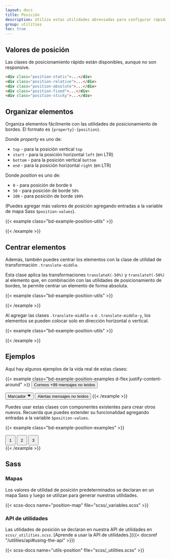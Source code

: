 ```yaml
---
layout: docs
title: Posición
description: Utiliza estas utilidades abreviadas para configurar rápidamente la posición de un elemento.
group: utilities
toc: true
---
```


## Valores de posición

Las clases de posicionamiento rápido están disponibles, aunque no son responsive.

```html
<div class="position-static">...</div>
<div class="position-relative">...</div>
<div class="position-absolute">...</div>
<div class="position-fixed">...</div>
<div class="position-sticky">...</div>
```

## Organizar elementos

Organiza elementos fácilmente con las utilidades de posicionamiento de bordes. El formato es `{property}-{position}`.

Donde *property* es uno de:

- `top` - para la posición vertical `top`
- `start` - para la posición horizontal `left` (en LTR)
- `bottom` - para la posición vertical `bottom`
- `end` - para la posición horizontal `right` (en LTR)

Donde *position* es uno de:

- `0` - para posición de borde `0`
- `50` - para posición de borde `50%`
- `100` - para posición de borde `100%`

(Puedes agregar más valores de posición agregando entradas a la variable de mapa Sass `$position-values`).

{{< example class="bd-example-position-utils" >}}
<div class="position-relative">
  <div class="position-absolute top-0 start-0"></div>
  <div class="position-absolute top-0 end-0"></div>
  <div class="position-absolute top-50 start-50"></div>
  <div class="position-absolute bottom-50 end-50"></div>
  <div class="position-absolute bottom-0 start-0"></div>
  <div class="position-absolute bottom-0 end-0"></div>
</div>
{{< /example >}}

## Centrar elementos

Además, también puedes centrar los elementos con la clase de utilidad de transformación `.translate-middle`.

Esta clase aplica las transformaciones `translateX(-50%)` y `translateY(-50%)` al elemento que, en combinación con las utilidades de posicionamiento de bordes, te permite centrar un elemento de forma absoluta.

{{< example class="bd-example-position-utils" >}}
<div class="position-relative">
  <div class="position-absolute top-0 start-0 translate-middle"></div>
  <div class="position-absolute top-0 start-50 translate-middle"></div>
  <div class="position-absolute top-0 start-100 translate-middle"></div>
  <div class="position-absolute top-50 start-0 translate-middle"></div>
  <div class="position-absolute top-50 start-50 translate-middle"></div>
  <div class="position-absolute top-50 start-100 translate-middle"></div>
  <div class="position-absolute top-100 start-0 translate-middle"></div>
  <div class="position-absolute top-100 start-50 translate-middle"></div>
  <div class="position-absolute top-100 start-100 translate-middle"></div>
</div>
{{< /example >}}

Al agregar las clases `.translate-middle-x` o `.translate-middle-y`, los elementos se pueden colocar solo en dirección horizontal o vertical.

{{< example class="bd-example-position-utils" >}}
<div class="position-relative">
  <div class="position-absolute top-0 start-0"></div>
  <div class="position-absolute top-0 start-50 translate-middle-x"></div>
  <div class="position-absolute top-0 end-0"></div>
  <div class="position-absolute top-50 start-0 translate-middle-y"></div>
  <div class="position-absolute top-50 start-50 translate-middle"></div>
  <div class="position-absolute top-50 end-0 translate-middle-y"></div>
  <div class="position-absolute bottom-0 start-0"></div>
  <div class="position-absolute bottom-0 start-50 translate-middle-x"></div>
  <div class="position-absolute bottom-0 end-0"></div>
</div>
{{< /example >}}

## Ejemplos

Aquí hay algunos ejemplos de la vida real de estas clases:

{{< example class="bd-example-position-examples d-flex justify-content-around" >}}
<button type="button" class="btn btn-primary position-relative">
  Correos <span class="position-absolute top-0 start-100 translate-middle badge rounded-pill bg-secondary">+99 <span class="visually-hidden">mensajes no leídos</span></span>
</button>

<button type="button" class="btn btn-dark position-relative">
  Marcador <svg width="1em" height="1em" viewBox="0 0 16 16" class="position-absolute top-100 start-50 translate-middle mt-1 bi bi-caret-down-fill" fill="#212529" xmlns="http://www.w3.org/2000/svg"><path d="M7.247 11.14L2.451 5.658C1.885 5.013 2.345 4 3.204 4h9.592a1 1 0 0 1 .753 1.659l-4.796 5.48a1 1 0 0 1-1.506 0z"/></svg>
</button>

<button type="button" class="btn btn-primary position-relative">
  Alertas <span class="position-absolute top-0 start-100 translate-middle badge border border-light rounded-circle bg-danger p-2"><span class="visually-hidden">mensajes no leídos</span></span>
</button>
{{< /example >}}

Puedes usar estas clases con componentes existentes para crear otros nuevos. Recuerda que puedes extender su funcionalidad agregando entradas a la variable `$position-values`.

{{< example class="bd-example-position-examples" >}}
<div class="position-relative m-4">
  <div class="progress" style="height: 1px;">
    <div class="progress-bar" role="progressbar" style="width: 50%;" aria-valuenow="50" aria-valuemin="0" aria-valuemax="100"></div>
  </div>
  <button type="button" class="position-absolute top-0 start-0 translate-middle btn btn-sm btn-primary rounded-pill" style="width: 2rem; height:2rem;">1</button>
  <button type="button" class="position-absolute top-0 start-50 translate-middle btn btn-sm btn-primary rounded-pill" style="width: 2rem; height:2rem;">2</button>
  <button type="button" class="position-absolute top-0 start-100 translate-middle btn btn-sm btn-secondary rounded-pill" style="width: 2rem; height:2rem;">3</button>
</div>
{{< /example >}}

## Sass

### Mapas

Los valores de utilidad de posición predeterminados se declaran en un mapa Sass y luego se utilizan para generar nuestras utilidades.

{{< scss-docs name="position-map" file="scss/_variables.scss" >}}

### API de utilidades

Las utilidades de posición se declaran en nuestra API de utilidades en `scss/_utilities.scss`. [Aprende a usar la API de utilidades.]({{< docsref "/utilities/api#using-the-api" >}})

{{< scss-docs name="utils-position" file="scss/_utilities.scss" >}}
